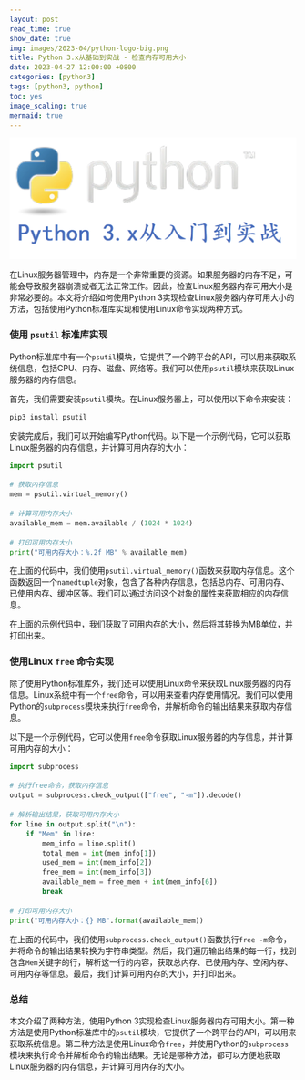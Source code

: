 ```yaml
---
layout: post
read_time: true
show_date: true
img: images/2023-04/python-logo-big.png
title: Python 3.x从基础到实战 - 检查内存可用大小
date: 2023-04-27 12:00:00 +0800
categories: [python3]
tags: [python3, python]
toc: yes
image_scaling: true
mermaid: true
---
```


![](/images/2023-04/python-logo-big.png)

在Linux服务器管理中，内存是一个非常重要的资源。如果服务器的内存不足，可能会导致服务器崩溃或者无法正常工作。因此，检查Linux服务器内存可用大小是非常必要的。本文将介绍如何使用Python 3实现检查Linux服务器内存可用大小的方法，包括使用Python标准库实现和使用Linux命令实现两种方式。

### 使用 `psutil` 标准库实现

Python标准库中有一个`psutil`模块，它提供了一个跨平台的API，可以用来获取系统信息，包括CPU、内存、磁盘、网络等。我们可以使用`psutil`模块来获取Linux服务器的内存信息。

首先，我们需要安装`psutil`模块。在Linux服务器上，可以使用以下命令来安装：

```bash
pip3 install psutil
```

安装完成后，我们可以开始编写Python代码。以下是一个示例代码，它可以获取Linux服务器的内存信息，并计算可用内存的大小：

```python
import psutil

# 获取内存信息
mem = psutil.virtual_memory()

# 计算可用内存大小
available_mem = mem.available / (1024 * 1024)

# 打印可用内存大小
print("可用内存大小：%.2f MB" % available_mem)
```

在上面的代码中，我们使用`psutil.virtual_memory()`函数来获取内存信息。这个函数返回一个`namedtuple`对象，包含了各种内存信息，包括总内存、可用内存、已使用内存、缓冲区等。我们可以通过访问这个对象的属性来获取相应的内存信息。

在上面的示例代码中，我们获取了可用内存的大小，然后将其转换为MB单位，并打印出来。

### 使用Linux `free` 命令实现

除了使用Python标准库外，我们还可以使用Linux命令来获取Linux服务器的内存信息。Linux系统中有一个`free`命令，可以用来查看内存使用情况。我们可以使用Python的`subprocess`模块来执行`free`命令，并解析命令的输出结果来获取内存信息。

以下是一个示例代码，它可以使用`free`命令获取Linux服务器的内存信息，并计算可用内存的大小：

```python
import subprocess

# 执行free命令，获取内存信息
output = subprocess.check_output(["free", "-m"]).decode()

# 解析输出结果，获取可用内存大小
for line in output.split("\n"):
    if "Mem" in line:
        mem_info = line.split()
        total_mem = int(mem_info[1])
        used_mem = int(mem_info[2])
        free_mem = int(mem_info[3])
        available_mem = free_mem + int(mem_info[6])
        break

# 打印可用内存大小
print("可用内存大小：{} MB".format(available_mem))
```

在上面的代码中，我们使用`subprocess.check_output()`函数执行`free -m`命令，并将命令的输出结果转换为字符串类型。然后，我们遍历输出结果的每一行，找到包含`Mem`关键字的行，解析这一行的内容，获取总内存、已使用内存、空闲内存、可用内存等信息。最后，我们计算可用内存的大小，并打印出来。

### 总结

本文介绍了两种方法，使用Python 3实现检查Linux服务器内存可用大小。第一种方法是使用Python标准库中的`psutil`模块，它提供了一个跨平台的API，可以用来获取系统信息。第二种方法是使用Linux命令`free`，并使用Python的`subprocess`模块来执行命令并解析命令的输出结果。无论是哪种方法，都可以方便地获取Linux服务器的内存信息，并计算可用内存的大小。
